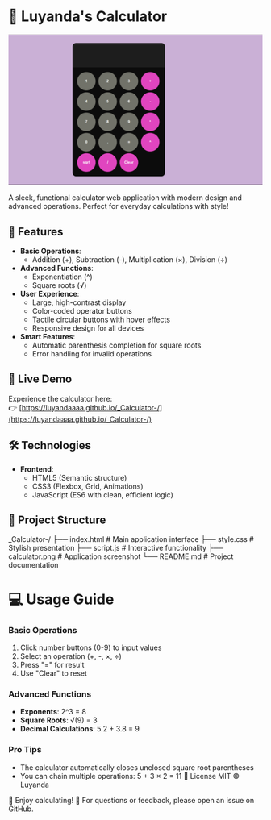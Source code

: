 # 🧮 Luyanda's Calculator

![Calculator Screenshot](./calculator.png)

A sleek, functional calculator web application with modern design and advanced operations. Perfect for everyday calculations with style!

## 🌟 Features

- **Basic Operations**: 
  - Addition (+), Subtraction (-), Multiplication (×), Division (÷)
- **Advanced Functions**:
  - Exponentiation (^)
  - Square roots (√)
- **User Experience**:
  - Large, high-contrast display
  - Color-coded operator buttons
  - Tactile circular buttons with hover effects
  - Responsive design for all devices
- **Smart Features**:
  - Automatic parenthesis completion for square roots
  - Error handling for invalid operations

## 🚀 Live Demo

Experience the calculator here:  
👉 [https://luyandaaaa.github.io/_Calculator-/](https://luyandaaaa.github.io/_Calculator-/)

## 🛠️ Technologies

- **Frontend**:
  - HTML5 (Semantic structure)
  - CSS3 (Flexbox, Grid, Animations)
  - JavaScript (ES6 with clean, efficient logic)

## 📁 Project Structure
_Calculator-/
├── index.html # Main application interface
├── style.css # Stylish presentation
├── script.js # Interactive functionality
├── calculator.png # Application screenshot
└── README.md # Project documentation

# 💻 Usage Guide

### Basic Operations
1. Click number buttons (0-9) to input values
2. Select an operation (+, -, ×, ÷)
3. Press "=" for result
4. Use "Clear" to reset

### Advanced Functions
- **Exponents**: 2^3 = 8
- **Square Roots**: √(9) = 3
- **Decimal Calculations**: 5.2 + 3.8 = 9

### Pro Tips
- The calculator automatically closes unclosed square root parentheses
- You can chain multiple operations: 5 + 3 × 2 = 11
📜 License
MIT © Luyanda

💖 Enjoy calculating!
📧 For questions or feedback, please open an issue on GitHub.
